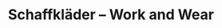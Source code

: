 ---
title: "Schaffkläder – Work and Wear"
url: /saarbruecken/schaffklaeder-work-and-wear/
shop: Kleidung
---